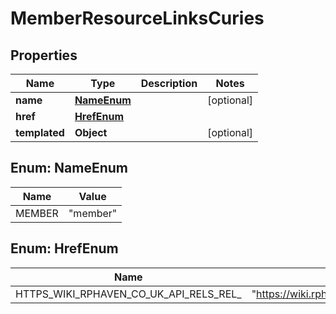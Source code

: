 

# MemberResourceLinksCuries


## Properties

| Name | Type | Description | Notes |
|------------ | ------------- | ------------- | -------------|
|**name** | [**NameEnum**](#NameEnum) |  |  [optional] |
|**href** | [**HrefEnum**](#HrefEnum) |  |  |
|**templated** | **Object** |  |  [optional] |



## Enum: NameEnum

| Name | Value |
|---- | -----|
| MEMBER | &quot;member&quot; |



## Enum: HrefEnum

| Name | Value |
|---- | -----|
| HTTPS_WIKI_RPHAVEN_CO_UK_API_RELS_REL_ | &quot;https://wiki.rphaven.co.uk/api/rels/{rel}&quot; |



